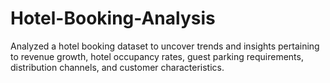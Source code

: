 # Hotel-Booking-Analysis
Analyzed a hotel booking dataset to uncover trends and insights pertaining to revenue growth, hotel occupancy rates, guest parking requirements, distribution channels, and customer characteristics.
